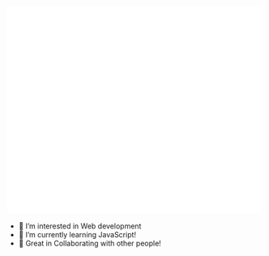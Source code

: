![Metrics](https://github.com/JustinLung/JustinLung/blob/main/github-metrics.svg)

- 👀 I’m interested in Web development
- 🌱 I’m currently learning JavaScript!
- 💞️ Great in Collaborating with other people!